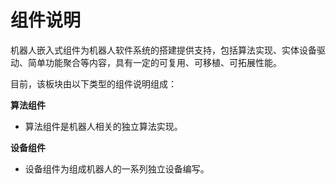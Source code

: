 # 组件说明

机器人嵌入式组件为机器人软件系统的搭建提供支持，包括算法实现、实体设备驱动、简单功能聚合等内容，具有一定的可复用、可移植、可拓展性能。

目前，该板块由以下类型的组件说明组成：

**算法组件**

* 算法组件是机器人相关的独立算法实现。

**设备组件**

* 设备组件为组成机器人的一系列独立设备编写。